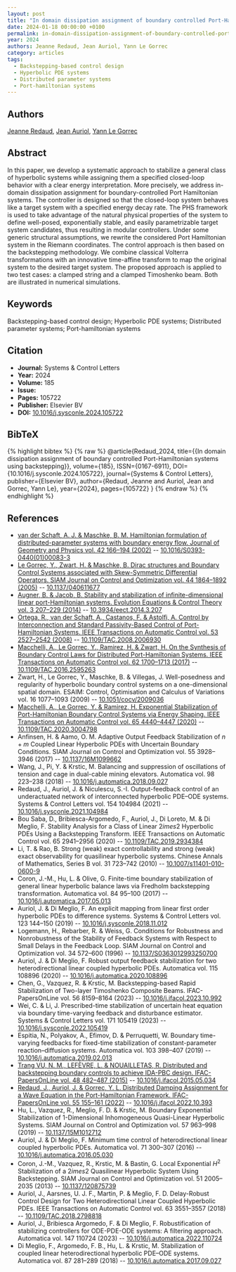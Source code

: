 ```yaml
---
layout: post
title: "In domain dissipation assignment of boundary controlled Port-Hamiltonian systems using backstepping"
date: 2024-01-18 00:00:00 +0100
permalink: in-domain-dissipation-assignment-of-boundary-controlled-port-hamiltonian-systems-using-backstepping
year: 2024
authors: Jeanne Redaud, Jean Auriol, Yann Le Gorrec
category: articles
tags:
  - Backstepping-based control design
  - Hyperbolic PDE systems
  - Distributed parameter systems
  - Port-hamiltonian systems
---
```

 
## Authors
[Jeanne Redaud](authors/jeanne-redaud), [Jean Auriol](authors/jean-auriol), [Yann Le Gorrec](authors/yann-le-gorrec)
 
## Abstract
In this paper, we develop a systematic approach to stabilize a general class of hyperbolic systems while assigning them a specified closed-loop behavior with a clear energy interpretation. More precisely, we address in-domain dissipation assignment for boundary-controlled Port Hamiltonian systems. The controller is designed so that the closed-loop system behaves like a target system with a specified energy decay rate. The PHS framework is used to take advantage of the natural physical properties of the system to define well-posed, exponentially stable, and easily parametrizable target system candidates, thus resulting in modular controllers. Under some generic structural assumptions, we rewrite the considered Port Hamiltonian system in the Riemann coordinates. The control approach is then based on the backstepping methodology. We combine classical Volterra transformations with an innovative time-affine transform to map the original system to the desired target system. The proposed approach is applied to two test cases: a clamped string and a clamped Timoshenko beam. Both are illustrated in numerical simulations.
 
## Keywords
Backstepping-based control design; Hyperbolic PDE systems; Distributed parameter systems; Port-hamiltonian systems
 
## Citation
- **Journal:** Systems &amp; Control Letters
- **Year:** 2024
- **Volume:** 185
- **Issue:** 
- **Pages:** 105722
- **Publisher:** Elsevier BV
- **DOI:** [10.1016/j.sysconle.2024.105722](https://doi.org/10.1016/j.sysconle.2024.105722)
 
## BibTeX
{% highlight bibtex %}
{% raw %}
@article{Redaud_2024,
  title={{In domain dissipation assignment of boundary controlled Port-Hamiltonian systems using backstepping}},
  volume={185},
  ISSN={0167-6911},
  DOI={10.1016/j.sysconle.2024.105722},
  journal={Systems &amp; Control Letters},
  publisher={Elsevier BV},
  author={Redaud, Jeanne and Auriol, Jean and Gorrec, Yann Le},
  year={2024},
  pages={105722}
}
{% endraw %}
{% endhighlight %}
 
## References
- [van der Schaft, A. J. & Maschke, B. M. Hamiltonian formulation of distributed-parameter systems with boundary energy flow. Journal of Geometry and Physics vol. 42 166–194 (2002)](hamiltonian-formulation-of-distributed-parameter-systems-with-boundary-energy-flow) -- [10.1016/S0393-0440(01)00083-3](https://doi.org/10.1016/S0393-0440(01)00083-3)
- [Le Gorrec, Y., Zwart, H. & Maschke, B. Dirac structures and Boundary Control Systems associated with Skew-Symmetric Differential Operators. SIAM Journal on Control and Optimization vol. 44 1864–1892 (2005)](dirac-structures-and-boundary-control-systems-associated-with-skew-symmetric-differential-operators) -- [10.1137/040611677](https://doi.org/10.1137/040611677)
- [Augner, B. & Jacob, B. Stability and stabilization of infinite-dimensional linear port-Hamiltonian systems. Evolution Equations &amp; Control Theory vol. 3 207–229 (2014)](stability-and-stabilization-of-infinite-dimensional-linear-port-hamiltonian-systems) -- [10.3934/eect.2014.3.207](https://doi.org/10.3934/eect.2014.3.207)
- [Ortega, R., van der Schaft, A., Castanos, F. & Astolfi, A. Control by Interconnection and Standard Passivity-Based Control of Port-Hamiltonian Systems. IEEE Transactions on Automatic Control vol. 53 2527–2542 (2008)](control-by-interconnection-and-standard-passivity-based-control-of-port-hamiltonian-systems) -- [10.1109/TAC.2008.2006930](https://doi.org/10.1109/TAC.2008.2006930)
- [Macchelli, A., Le Gorrec, Y., Ramirez, H. & Zwart, H. On the Synthesis of Boundary Control Laws for Distributed Port-Hamiltonian Systems. IEEE Transactions on Automatic Control vol. 62 1700–1713 (2017)](on-the-synthesis-of-boundary-control-laws-for-distributed-port-hamiltonian-systems) -- [10.1109/TAC.2016.2595263](https://doi.org/10.1109/TAC.2016.2595263)
- Zwart, H., Le Gorrec, Y., Maschke, B. & Villegas, J. Well-posedness and regularity of hyperbolic boundary control systems on a one-dimensional spatial domain. ESAIM: Control, Optimisation and Calculus of Variations vol. 16 1077–1093 (2009) -- [10.1051/cocv/2009036](https://doi.org/10.1051/cocv/2009036)
- [Macchelli, A., Le Gorrec, Y. & Ramirez, H. Exponential Stabilization of Port-Hamiltonian Boundary Control Systems via Energy Shaping. IEEE Transactions on Automatic Control vol. 65 4440–4447 (2020)](exponential-stabilization-of-port-hamiltonian-boundary-control-systems-via-energy-shaping) -- [10.1109/TAC.2020.3004798](https://doi.org/10.1109/TAC.2020.3004798)
- Anfinsen, H. & Aamo, O. M. Adaptive Output Feedback Stabilization of $n + m$ Coupled Linear Hyperbolic PDEs with Uncertain Boundary Conditions. SIAM Journal on Control and Optimization vol. 55 3928–3946 (2017) -- [10.1137/16M1099662](https://doi.org/10.1137/16M1099662)
- Wang, J., Pi, Y. & Krstic, M. Balancing and suppression of oscillations of tension and cage in dual-cable mining elevators. Automatica vol. 98 223–238 (2018) -- [10.1016/j.automatica.2018.09.027](https://doi.org/10.1016/j.automatica.2018.09.027)
- Redaud, J., Auriol, J. & Niculescu, S.-I. Output-feedback control of an underactuated network of interconnected hyperbolic PDE–ODE systems. Systems &amp; Control Letters vol. 154 104984 (2021) -- [10.1016/j.sysconle.2021.104984](https://doi.org/10.1016/j.sysconle.2021.104984)
- Bou Saba, D., Bribiesca-Argomedo, F., Auriol, J., Di Loreto, M. & Di Meglio, F. Stability Analysis for a Class of Linear $2	imes 2$ Hyperbolic PDEs Using a Backstepping Transform. IEEE Transactions on Automatic Control vol. 65 2941–2956 (2020) -- [10.1109/TAC.2019.2934384](https://doi.org/10.1109/TAC.2019.2934384)
- Li, T. & Rao, B. Strong (weak) exact controllability and strong (weak) exact observability for quasilinear hyperbolic systems. Chinese Annals of Mathematics, Series B vol. 31 723–742 (2010) -- [10.1007/s11401-010-0600-9](https://doi.org/10.1007/s11401-010-0600-9)
- Coron, J.-M., Hu, L. & Olive, G. Finite-time boundary stabilization of general linear hyperbolic balance laws via Fredholm backstepping transformation. Automatica vol. 84 95–100 (2017) -- [10.1016/j.automatica.2017.05.013](https://doi.org/10.1016/j.automatica.2017.05.013)
- Auriol, J. & Di Meglio, F. An explicit mapping from linear first order hyperbolic PDEs to difference systems. Systems &amp; Control Letters vol. 123 144–150 (2019) -- [10.1016/j.sysconle.2018.11.012](https://doi.org/10.1016/j.sysconle.2018.11.012)
- Logemann, H., Rebarber, R. & Weiss, G. Conditions for Robustness and Nonrobustness of the Stability of Feedback Systems with Respect to Small Delays in the Feedback Loop. SIAM Journal on Control and Optimization vol. 34 572–600 (1996) -- [10.1137/S0363012993250700](https://doi.org/10.1137/S0363012993250700)
- Auriol, J. & Di Meglio, F. Robust output feedback stabilization for two heterodirectional linear coupled hyperbolic PDEs. Automatica vol. 115 108896 (2020) -- [10.1016/j.automatica.2020.108896](https://doi.org/10.1016/j.automatica.2020.108896)
- Chen, G., Vazquez, R. & Krstic, M. Backstepping-based Rapid Stabilization of Two-layer Timoshenko Composite Beams. IFAC-PapersOnLine vol. 56 8159–8164 (2023) -- [10.1016/j.ifacol.2023.10.992](https://doi.org/10.1016/j.ifacol.2023.10.992)
- Wei, C. & Li, J. Prescribed-time stabilization of uncertain heat equation via boundary time-varying feedback and disturbance estimator. Systems &amp; Control Letters vol. 171 105419 (2023) -- [10.1016/j.sysconle.2022.105419](https://doi.org/10.1016/j.sysconle.2022.105419)
- Espitia, N., Polyakov, A., Efimov, D. & Perruquetti, W. Boundary time-varying feedbacks for fixed-time stabilization of constant-parameter reaction–diffusion systems. Automatica vol. 103 398–407 (2019) -- [10.1016/j.automatica.2019.02.013](https://doi.org/10.1016/j.automatica.2019.02.013)
- [Trang VU, N. M., LEFÈVRE, L. & NOUAILLETAS, R. Distributed and backstepping boundary controls to achieve IDA-PBC design. IFAC-PapersOnLine vol. 48 482–487 (2015)](distributed-and-backstepping-boundary-controls-to-achieve-ida-pbc-design) -- [10.1016/j.ifacol.2015.05.034](https://doi.org/10.1016/j.ifacol.2015.05.034)
- [Redaud, J., Auriol, J. & Gorrec, Y. L. Distributed Damping Assignment for a Wave Equation in the Port-Hamiltonian Framework. IFAC-PapersOnLine vol. 55 155–161 (2022)](distributed-damping-assignment-for-a-wave-equation-in-the-port-hamiltonian-framework) -- [10.1016/j.ifacol.2022.10.393](https://doi.org/10.1016/j.ifacol.2022.10.393)
- Hu, L., Vazquez, R., Meglio, F. D. & Krstic, M. Boundary Exponential Stabilization of 1-Dimensional Inhomogeneous Quasi-Linear Hyperbolic Systems. SIAM Journal on Control and Optimization vol. 57 963–998 (2019) -- [10.1137/15M1012712](https://doi.org/10.1137/15M1012712)
- Auriol, J. & Di Meglio, F. Minimum time control of heterodirectional linear coupled hyperbolic PDEs. Automatica vol. 71 300–307 (2016) -- [10.1016/j.automatica.2016.05.030](https://doi.org/10.1016/j.automatica.2016.05.030)
- Coron, J.-M., Vazquez, R., Krstic, M. & Bastin, G. Local Exponential $H^2$ Stabilization of a $2	imes2$ Quasilinear Hyperbolic System Using Backstepping. SIAM Journal on Control and Optimization vol. 51 2005–2035 (2013) -- [10.1137/120875739](https://doi.org/10.1137/120875739)
- Auriol, J., Aarsnes, U. J. F., Martin, P. & Meglio, F. D. Delay-Robust Control Design for Two Heterodirectional Linear Coupled Hyperbolic PDEs. IEEE Transactions on Automatic Control vol. 63 3551–3557 (2018) -- [10.1109/TAC.2018.2798818](https://doi.org/10.1109/TAC.2018.2798818)
- Auriol, J., Bribiesca Argomedo, F. & Di Meglio, F. Robustification of stabilizing controllers for ODE-PDE-ODE systems: A filtering approach. Automatica vol. 147 110724 (2023) -- [10.1016/j.automatica.2022.110724](https://doi.org/10.1016/j.automatica.2022.110724)
- Di Meglio, F., Argomedo, F. B., Hu, L. & Krstic, M. Stabilization of coupled linear heterodirectional hyperbolic PDE–ODE systems. Automatica vol. 87 281–289 (2018) -- [10.1016/j.automatica.2017.09.027](https://doi.org/10.1016/j.automatica.2017.09.027)


